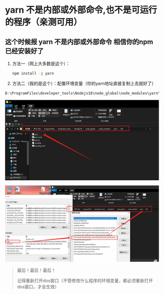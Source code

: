 # **yarn 不是内部或外部命令,也不是可运行的程序（亲测可用）**

## 这个时候报 yarn 不是内部或外部命令 相信你的npm已经安装好了

1. 方法一（网上大多数是这个）：

   ```sh
   npm install -g yarn
   ```

   

2. 方法二（我的是这个）：配置环境变量（你的yarn地址直接复制上去就好了）

```powershell
D:\ProgramFiles\developer_tools\Nodejs18\node_global\node_modules\yarn\bin
```

![image-20230915172806931](yarn%20%E4%B8%8D%E6%98%AF%E5%86%85%E9%83%A8%E6%88%96%E5%A4%96%E9%83%A8%E5%91%BD%E4%BB%A4,%E4%B9%9F%E4%B8%8D%E6%98%AF%E5%8F%AF%E8%BF%90%E8%A1%8C%E7%9A%84%E7%A8%8B%E5%BA%8F%EF%BC%88%E4%BA%B2%E6%B5%8B%E5%8F%AF%E7%94%A8%EF%BC%89.assets/image-20230915172806931.png)

![image-20230915173017305](yarn%20%E4%B8%8D%E6%98%AF%E5%86%85%E9%83%A8%E6%88%96%E5%A4%96%E9%83%A8%E5%91%BD%E4%BB%A4,%E4%B9%9F%E4%B8%8D%E6%98%AF%E5%8F%AF%E8%BF%90%E8%A1%8C%E7%9A%84%E7%A8%8B%E5%BA%8F%EF%BC%88%E4%BA%B2%E6%B5%8B%E5%8F%AF%E7%94%A8%EF%BC%89.assets/image-20230915173017305.png)



> 最后！最后！最后！
>
> 记得重新打开dos窗口（不管修改什么程序的环境变量，都必须重新打开dos窗口，才会生效）